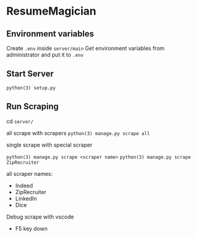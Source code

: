 # ResumeMagician

## Environment variables
Create `.env` inside `server/main`
Get environment variables from administrator and put it to `.env`

## Start Server
`python(3) setup.py`


## Run Scraping
cd `server/`

all scrape with scrapers
`python(3) manage.py scrape all`

single scrape with special scraper

`python(3) manage.py scrape <scraper name>`
`python(3) manage.py scrape ZipRecruiter`

all scraper names:
- Indeed
- ZipRecruiter
- LinkedIn
- Dice

Debug scrape with vscode
 - F5 key down
